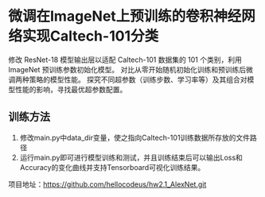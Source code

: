 # 微调在ImageNet上预训练的卷积神经网络实现Caltech-101分类
修改 ResNet-18 模型输出层以适配 Caltech-101 数据集的 101 个类别，利用 ImageNet 预训练参数初始化模型。
对比从零开始随机初始化训练和预训练后微调两种策略的模型性能。
探究不同超参数（训练步数、学习率等）及其组合对模型性能的影响，寻找最优超参数配置。

## 训练方法
1. 修改main.py中data_dir变量，使之指向Caltech-101训练数据所存放的文件路径
2. 运行main.py即可进行模型训练和测试，并且训练结束后可以输出Loss和Accuracy的变化曲线并支持Tensorboard可视化训练结果。

项目地址：https://github.com/hellocodeus/hw2.1_AlexNet.git
